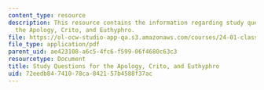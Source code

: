 ```yaml
---
content_type: resource
description: This resource contains the information regarding study questions for
  the Apology, Crito, and Euthyphro.
file: https://ol-ocw-studio-app-qa.s3.amazonaws.com/courses/24-01-classics-of-western-philosophy-spring-2016/72eedb84741078ca842157b4588f37ac_MIT24_01S16_SES2.pdf
file_type: application/pdf
parent_uid: ae423108-a6c5-4fc6-f599-06f4680c63c3
resourcetype: Document
title: Study Questions for the Apology, Crito, and Euthyphro
uid: 72eedb84-7410-78ca-8421-57b4588f37ac
---
```

